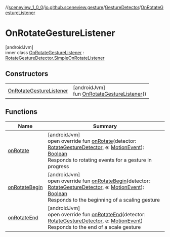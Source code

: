 //[sceneview_1_0_0](../../../../index.md)/[io.github.sceneview.gesture](../../index.md)/[GestureDetector](../index.md)/[OnRotateGestureListener](index.md)

# OnRotateGestureListener

[androidJvm]\
inner class [OnRotateGestureListener](index.md) : [RotateGestureDetector.SimpleOnRotateListener](../../-rotate-gesture-detector/-simple-on-rotate-listener/index.md)

## Constructors

| | |
|---|---|
| [OnRotateGestureListener](-on-rotate-gesture-listener.md) | [androidJvm]<br>fun [OnRotateGestureListener](-on-rotate-gesture-listener.md)() |

## Functions

| Name | Summary |
|---|---|
| [onRotate](on-rotate.md) | [androidJvm]<br>open override fun [onRotate](on-rotate.md)(detector: [RotateGestureDetector](../../-rotate-gesture-detector/index.md), e: [MotionEvent](https://developer.android.com/reference/kotlin/android/view/MotionEvent.html)): [Boolean](https://kotlinlang.org/api/latest/jvm/stdlib/kotlin/-boolean/index.html)<br>Responds to rotating events for a gesture in progress |
| [onRotateBegin](on-rotate-begin.md) | [androidJvm]<br>open override fun [onRotateBegin](on-rotate-begin.md)(detector: [RotateGestureDetector](../../-rotate-gesture-detector/index.md), e: [MotionEvent](https://developer.android.com/reference/kotlin/android/view/MotionEvent.html)): [Boolean](https://kotlinlang.org/api/latest/jvm/stdlib/kotlin/-boolean/index.html)<br>Responds to the beginning of a scaling gesture |
| [onRotateEnd](on-rotate-end.md) | [androidJvm]<br>open override fun [onRotateEnd](on-rotate-end.md)(detector: [RotateGestureDetector](../../-rotate-gesture-detector/index.md), e: [MotionEvent](https://developer.android.com/reference/kotlin/android/view/MotionEvent.html))<br>Responds to the end of a scale gesture |
